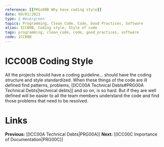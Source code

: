 ```yaml
---
reference: [[PRGs00B Why have coding style]]
date: 09/01/2023
type: 1 #evergreen
topics: Programming, Clean Code, Code, Good Practices, Software
alias: ICC00B, Coding style, Style of code
tags: programming, clean_code, code, good_practices, software
code: ICC00B
---
```

# ICC00B Coding Style

All the projects should have a coding guideline... should have the coding structure and style standardized.
When these things of the code are ill defined find patterns, problems, [[ICC00A Technical Debts#PRG00A Technical Debts|technical debts]] and so on, is so hard. But if they are well defined will be easier to all the team members understand the code and find those problems that need to be resolved.

# Links
**Previous:** [[ICC00A Technical Debts|PRG00A]]
**Next:** [[ICC00C Importance of Documentation|PRG00C]]